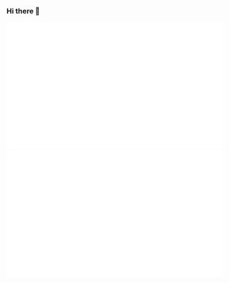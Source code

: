 ### Hi there 👋
![](https://raw.githubusercontent.com/baratihd/MyStatus/master/generated/overview.svg#gh-dark-mode-only)
![](https://raw.githubusercontent.com/baratihd/MyStatus/master/generated/languages.svg#gh-dark-mode-only)
<!--
**baratihd/baratihd** is a ✨ _special_ ✨ repository because its `README.md` (this file) appears on your GitHub profile.

Here are some ideas to get you started:

- 🔭 I’m currently working on ...
- 🌱 I’m currently learning ...
- 👯 I’m looking to collaborate on ...
- 🤔 I’m looking for help with ...
- 💬 Ask me about ...
- 📫 How to reach me: ...
- 😄 Pronouns: ...
- ⚡ Fun fact: ...
-->
